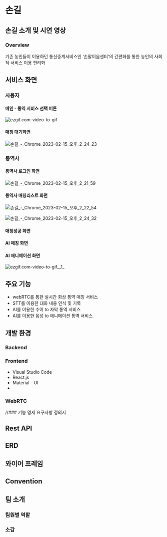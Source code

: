 # 손길
## 손길 소개 및 시연 영상
### Overview
기존 농인들이 이용하던 통신중계서비스인 ‘손말이음센터’의 간편화를 통한 농인의 사회적 서비스 이용 편리화

## 서비스 화면

### 사용자

#### 메인 - 통역 서비스 선택 버튼
![ezgif.com-video-to-gif](/uploads/a77e0da9e2892d040301755e388c18b8/ezgif.com-video-to-gif.gif)

#### 매칭 대기화면
![손길_-_Chrome_2023-02-15_오후_2_24_23](/uploads/982657d50516d9df6b834f0b264453ff/손길_-_Chrome_2023-02-15_오후_2_24_23.png)

### 통역사

#### 통역사 로그인 화면
![손길_-_Chrome_2023-02-15_오후_2_21_59](/uploads/9af7e6e3960122ca7abbce7159e022a5/손길_-_Chrome_2023-02-15_오후_2_21_59.png)
#### 통역사 매칭리스트 화면
![손길_-_Chrome_2023-02-15_오후_2_22_54](/uploads/e7025e709cdbc064cb70882cf0ab426c/손길_-_Chrome_2023-02-15_오후_2_22_54.png)

![손길_-_Chrome_2023-02-15_오후_2_24_32](/uploads/633c6cc6d72bace3acae8880c9b837cf/손길_-_Chrome_2023-02-15_오후_2_24_32.png)


#### 매칭성공 화면


#### AI 매칭 화면

#### AI 애니메이션 화면
![ezgif.com-video-to-gif__1_](/uploads/eb6592d73f22c8a36c7321c197f40f8f/ezgif.com-video-to-gif__1_.gif)

## 주요 기능
- webRTC를 통한 실시간 화상 통역 매칭 서비스
- STT를 이용한 대화 내용 인식 및 기록
- AI를 이용한 수어 to 자막 통역 서비스
- AI를 이용한 음성 to 애니메이션 통역 서비스

## 개발 환경
### Backend
### Frontend
- Visual Studio Code
- React.js
- Material - UI
- 
### WebRTC

//### 기능 명세 요구사항 정의서
## Rest API
## ERD
## 와이어 프레임
## Convention
## 팀 소개
### 팀원별 역할
### 소감
